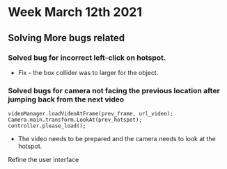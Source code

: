 # Week March 12th 2021

## Solving More bugs related

### Solved bug for incorrect left-click on hotspot.
- Fix - the box collider was to larger for the object.

### Solved bugs for camera not facing the previous location after jumping back from the next video
```
videoManager.loadVideoAtFrame(prev_frame, url_video);
Camera.main.transform.LookAt(prev_hotspot);
controller.please_load();
```
- The video needs to be prepared and the camera needs to look at the hotspot.

Refine the user interface
